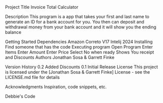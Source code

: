 Project Title
Invoice Total Calculator

Description
This program is a app that takes your first and last name
to generate an ID for a bank account for you. You then can deposit and withdrawal money from your bank account and it will show you the ending balance

Getting Started
Dependencies
Amazon Correto V17
Intelij 2024
Installing
Find someone that has the code
Executing program
Open Program
Enter Items
Enter Amount
Enter Price
Select No when ready
Shows You receipt and Discounts
Authors
Jonathan Sosa & Garrett Finke

Version History
0.2
Added Discounts
0.1
Initial Release
License
This project is licensed under the [Jonathan Sosa & Garrett Finke] License - see the LICENSE.md file for details

Acknowledgments
Inspiration, code snippets, etc.

Debbie's Code